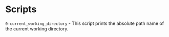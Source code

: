 # Scripts

`0-current_working_directory` - This script prints the absolute path name of the current working directory.
